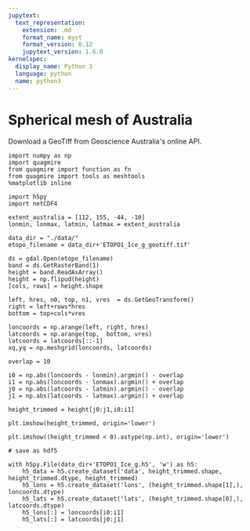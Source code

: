 ```yaml
---
jupytext:
  text_representation:
    extension: .md
    format_name: myst
    format_version: 0.12
    jupytext_version: 1.6.0
kernelspec:
  display_name: Python 3
  language: python
  name: python3
---
```


# Spherical mesh of Australia

Download a GeoTiff from Geoscience Australia's online API.

```{code-cell} ipython3
import numpy as np
import quagmire
from quagmire import function as fn
from quagmire import tools as meshtools
%matplotlib inline

import h5py
import netCDF4
```

```{code-cell} ipython3
extent_australia = [112, 155, -44, -10]
lonmin, lonmax, latmin, latmax = extent_australia

data_dir = "./data/"
etopo_filename = data_dir+'ETOPO1_Ice_g_geotiff.tif'
```

```{code-cell} ipython3
ds = gdal.Open(etopo_filename)
band = ds.GetRasterBand(1)
height = band.ReadAsArray()
height = np.flipud(height)
[cols, rows] = height.shape

left, hres, n0, top, n1, vres  = ds.GetGeoTransform()
right = left+rows*hres
bottom = top+cols*vres

loncoords = np.arange(left, right, hres)
latcoords = np.arange(top,  bottom, vres)
latcoords = latcoords[::-1]
xq,yq = np.meshgrid(loncoords, latcoords)

```

```{code-cell} ipython3
overlap = 10

i0 = np.abs(loncoords - lonmin).argmin() - overlap
i1 = np.abs(loncoords - lonmax).argmin() + overlap
j0 = np.abs(latcoords - latmin).argmin() - overlap
j1 = np.abs(latcoords - latmax).argmin() + overlap

height_trimmed = height[j0:j1,i0:i1]
```

```{code-cell} ipython3
plt.imshow(height_trimmed, origin='lower')
```

```{code-cell} ipython3
plt.imshow((height_trimmed < 0).astype(np.int), origin='lower')
```

```{code-cell} ipython3
# save as hdf5

with h5py.File(data_dir+'ETOPO1_Ice_g.h5', 'w') as h5:
    h5_data = h5.create_dataset('data', height_trimmed.shape, height_trimmed.dtype, height_trimmed)
    h5_lons = h5.create_dataset('lons', (height_trimmed.shape[1],), loncoords.dtype)
    h5_lats = h5.create_dataset('lats', (height_trimmed.shape[0],), latcoords.dtype)
    h5_lons[:] = loncoords[i0:i1]
    h5_lats[:] = latcoords[j0:j1]
    
```
